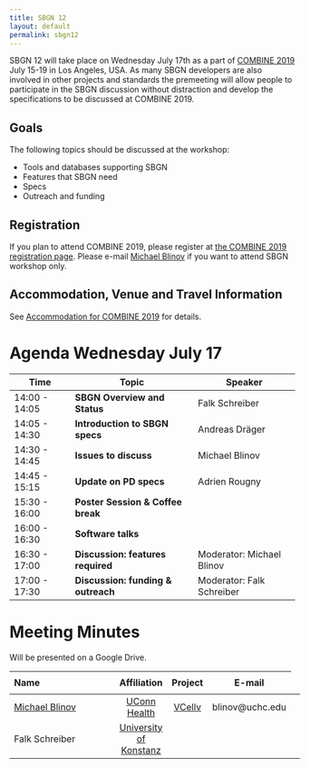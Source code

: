 ```yaml
---
title: SBGN 12
layout: default
permalink: sbgn12
---
```


SBGN 12 will take place on Wednesday July 17th as a part of [COMBINE 2019](http://co.mbine.org/events/COMBINE_2019) July 15-19 in Los Angeles, USA. As many SBGN developers are also involved in other projects and standards the premeeting will allow people to participate in the SBGN discussion without distraction and develop the specifications to be discussed at COMBINE 2019.

## Goals
The following topics should be discussed at the workshop:
<ul>
  <li> Tools and databases supporting SBGN
  <li> Features that SBGN need
  <li> Specs
  <li> Outreach and funding
</ul>


## Registration

If you plan to attend COMBINE 2019, please register at [the COMBINE 2019 registration page](http://co.mbine.org/events/COMBINE_2019#Registration). Please e-mail <a href=mailto:blinov@uchc.edu>Michael Blinov</a> if you want to attend SBGN workshop only.

## Accommodation, Venue and Travel Information

See [Accommodation for COMBINE 2019](http://co.mbine.org/events/COMBINE_2019/COMBINE2019_Travel) for details.


# Agenda Wednesday July 17

| Time              | Topic                                                 | Speaker                         |
|-------------------|-------------------------------------------------------|---------------------------------|
| 14:00 - 14:05     | **SBGN Overview and Status**                          | Falk Schreiber                |
| 14:05 - 14:30     | **Introduction to SBGN specs**                        | Andreas Dräger              |
| 14:30 - 14:45     | **Issues to discuss**                                 | Michael Blinov              |
| 14:45 - 15:15     | **Update on PD specs**                                | Adrien Rougny                |   
| 15:30 - 16:00     | **Poster Session & Coffee break**                     |                              |
| 16:00 - 16:30     | **Software talks**                                                                   |                 
| 16:30 - 17:00     | **Discussion: features required**                     | Moderator: Michael Blinov     |
| 17:00 - 17:30     | **Discussion: funding & outreach**                    | Moderator: Falk Schreiber     |

# Meeting Minutes

Will be presented on a Google Drive.


<table style="width:670px">
<thead>
<tr style="height:40px">
<th style="width:170px; text-align:left">Name</th>
<th style="width:30px; text-align:center">Affiliation</th>
<th style="width:30px; text-align:center">Project</th>
<th style="width:60px; text-align:center">E-mail</th>    
</tr>
</thead>
<tbody>
<tr>
<td style="text-align:left"><a href="https://health.uconn.edu/blinov-lab/">Michael Blinov</a></td>
<td style="text-align:center"><a href="https://health.uconn.edu">UConn Health</a></td>
<td style="text-align:center"><a href="http://vcell.org">VCellv</a></td>
<td style="text-align:center">blinov@uchc.edu</td>
</tr>
<tr>
<td style="text-align:left">Falk Schreiber</td>
  <td style="text-align:center"><a href="https://www.cls.uni-konstanz.de/">University of Konstanz</a></td>
<td style="text-align:center"></font></td>
<td style="text-align:center"></td>
<td style="text-align:center"></td>
</tr>
</tbody>
</table>
